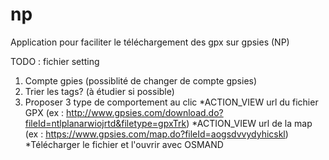 # np
Application pour faciliter le téléchargement des gpx sur gpsies (NP)



TODO : fichier setting 
1. Compte gpies (possiblité de changer de compte gpsies)
2. Trier les tags? (à étudier si possible)
3. Proposer 3 type de comportement au clic
  *ACTION_VIEW url du fichier GPX (ex : http://www.gpsies.com/download.do?fileId=ntlplanarwiojrtd&filetype=gpxTrk)
  *ACTION_VIEW url de la map (ex : https://www.gpsies.com/map.do?fileId=aogsdvvydyhicskl)
  *Télécharger le fichier et l'ouvrir avec OSMAND 
